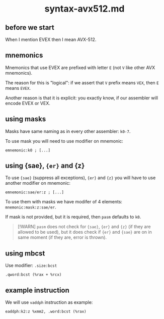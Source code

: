 <div align=center>
    <h1>syntax-avx512.md</h1>
</div>

## before we start

When I mention EVEX then I mean AVX-512.

## mnemonics

Mnemonics that use EVEX are prefixed with letter `E` (not `V` like other AVX mnemonics).

The reason for this is "logical": if we assert that `V` prefix means `VEX`, then `E` means `EVEX`. 

Another reason is that it is explicit: you exactly know, if our assembler will encode EVEX or VEX.

## using masks

Masks have same naming as in every other assembler: `k0-7`.

To use mask you will need to use modifier on mnemonic:

```
emnemonic:k0 ; [...]
```

## using {sae}, `{er}` and {z}

To use `{sae}` (suppress all exceptions), `{er}` and `{z}` you will have to use another modifier on mnemonic:

```
emnemonic:sae/er:z ; [...]
```

To use them with masks we have modifer of 4 elements: `mnemonic:mask:z:sae/er`.

If mask is not provided, but it is required, then `pasm` defaults to `k0`.

> [!WARN]
> `pasm` does not check for `{sae}`, `{er}` and `{z}` (if they are allowed to be used), but it does check if `{er}` and `{sae}` are on in same moment (if they are, error is thrown).

## using mbcst

Use modifier: `.size:bcst`

```
.qword:bcst (%rax + %rcx)
```

## example instruction

We will use `vaddph` instruction as example:

```
eaddph:k2:z %xmm2, .word:bcst (%rax)
```
